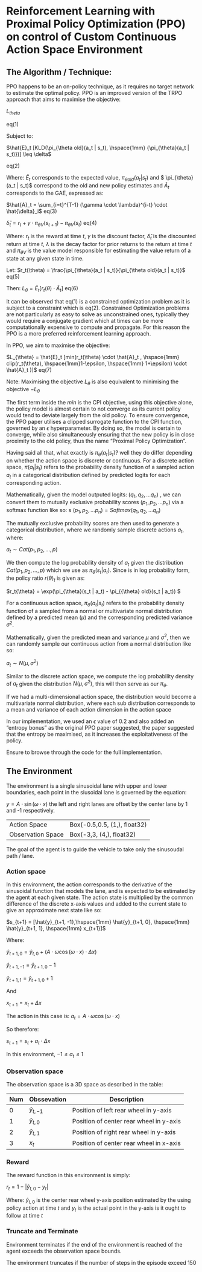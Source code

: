 # Reinforcement Learning with Proximal Policy Optimization (PPO) on control of Custom Continuous Action Space Environment

## The Algorithm / Technique:

 PPO happens to be an on-policy technique, as it requires no target network to estimate the optimal policy. PPO is an improved version of the TRPO approach that aims to maximise the objective:
 
$L_{theta}$ 

eq(1)

Subject to: 

$\hat{E}_t [KLD(\pi_{\theta old}(a_t | s_t), \hspace{1mm} {\pi_{\theta}(a_t | s_t)})] \leq \delta$  

eq(2)

Where: 
$\hat{E}_t$ corresponds to the expected value, $\pi_{\theta old}(a_t | s_t)$ and $ \pi_{\theta}(a_t | s_t)$ correspond to the old and new policy estimates and $\hat{A}_t$ corresponds to the GAE, expressed as:

$\hat{A}_t = \sum_{i=t}^{T-1} (\gamma \cdot \lambda)^{i-t} \cdot \hat{\delta}_i$  eq(3)

$\hat{\delta}_t = r_t + \gamma \cdot \pi_{\theta V}(s_{t+1}) - \pi_{\theta V}(s_t)$  eq(4)

Where: 
$r_t$ is the reward at time $t$, $\gamma$ is the discount factor, $\hat{\delta}_t$ is the discounted return at time $t$, $\lambda$ is the decay factor for prior returns to the return at time $t$ and $\pi_{\theta V}$ is the value model responsible for estimating the value return of a state at any given state in time.


Let: 
$r_t(\theta) = \frac{\pi_{\theta}(a_t | s_t)}{\pi_{\theta old}(a_t | s_t)}$  eq(5)

Then:
$L_{\theta} = \hat{E}_t [r_t(\theta)  \cdot \hat{A}_t]$  eq(6)


It can be observed that eq(1) is a constrained optimization problem as it is subject to a constraint which is eq(2). Constrained Optimization problems are not particularly as easy to solve as unconstrained ones, typically they would require a conjugate gradient which at times can be more computationally expensive to compute and propagate. For this reason the PPO is a more preferred reinforcement learning approach.

In PPO, we aim to maximise the objective:

$L_{\theta} = \hat{E}_t [min(r_t(\theta) \cdot \hat{A}_t , \hspace{1mm} clip(r_t(\theta), \hspace{1mm}1-\epsilon, \hspace{1mm} 1+\epsilon) \cdot \hat{A}_t )]$  eq(7)

Note:
Maximising the objective $L_{\theta}$ is also equivalent to minimising the objective $-L_{\theta}$

The first term inside the $min$ is the CPI objective, using this objective alone, the policy model is almost certain to not converge as its current policy would tend to deviate largely from the old policy. To ensure convergence, the PPO paper utilises a clipped surrogate function to the CPI function, governed by an $\epsilon$ hyperparameter. By doing so, the model is certain to converge, while also simultaneously ensuring that the new policy is in close proximity to the old policy, thus the name “Proximal Policy Optimization”.

Having said all that, what exactly is $\pi_{\theta}(a_t | s_t)$? well they do differ depending on whether the action space is discrete or continuous. For a discrete action space, $\pi(a_t | s_t)$ refers to the probability density function of a sampled action $a_t$ in a categorical distribution defined by predicted logits for each corresponding action. 

Mathematically, given the model outputed logits: $(q_1, q_2, \ldots q_n)$ , we can convert them to mutually exclusive probability scores $(p_1, p_2, \ldots p_n)$ via a softmax function like so:
s
$(p_1, p_2, \ldots p_n) = Softmax(q_1, q_2, \ldots q_n)$

The mutually exclusive probability scores are then used to generate a categorical distribution, where we randomly sample discrete actions $a_t$, where: 

$a_t \sim Cat(p_1, p_2, \ldots, p)$

We then compute the log probability density of $a_t$ given the distribution $Cat(p_1, p_2, \ldots, p)$ which we use as $\pi_{\theta}(s_t | a_t)$. Since is in log probability form, the policy ratio $r(\theta)_t$ is given as:

$r_t{\theta} = \exp(\pi_{\theta}(s_t | a_t) - \pi_{{\theta} old}(s_t | a_t)) $ 

For a continuous action space, $\pi_{\theta}(a_t | s_t)$ refers to the probability density function of a sampled from a normal or multivariate normal distribution defined by a predicted mean ($\mu$) and the corresponding predicted variance $\sigma^2$.

Mathematically, given the predicted mean and variance $\mu$ and $\sigma^2$, then we can randomly sample our continuous action from a normal distribution like so:

$a_t \sim N(\mu, \sigma^2)$

Similar to the discrete action space, we compute the log probability density of $a_t$ given the distribution $N(\mu, \sigma^2)$, this will then serve as our $\pi_{\theta}$.

If we had a multi-dimensional action space, the distribution would become a multivariate normal distribution, where each sub distribution corresponds to a mean and variance of each action dimension in the action space
 
In our implementation, we used an $\epsilon$ value of $0.2$ and also added an “entropy bonus” as the original PPO paper suggested, the paper suggested that the entropy be maximised, as it increases the exploitativeness of the policy.

Ensure to browse through the code for the full implementation.


## The Environment

The environment is a single sinusoidal lane with upper and lower boundaries, each point in the siusoidal lane is governed by the equation:

$y = A \cdot \sin(\omega \cdot x)$
the left and right lanes are offset by the center lane by 1 and -1 respectively.

|   |   |
|----------|----------|
| Action Space     | Box(-0.5,0.5, (1,), float32)|
| Observation Space| Box(-3,3, (4,), float32)    |

The goal of the agent is to guide the vehicle to take only the sinusoudal path / lane.

### Action space

In this environment, the action corresponds to the derivative of the sinusoidal function that models the lane, and is expected to be estimated by the agent at each given state. The action state is multiplied by the common difference of the discrete x-axis values and added to the current state to give an approximate next state like so:

$s_{t+1} = [\hat{y}_{t+1, -1},\hspace{1mm} \hat{y}_{t+1, 0}, \hspace{1mm} \hat{y}_{t+1, 1}, \hspace{1mm} x_{t+1}]$

Where:

$\hat{y}_{t+1, 0} = \hat{y}_{t, 0} + (A \cdot \omega \cos(\omega \cdot x) \cdot \Delta{x})$

$\hat{y}_{t+1, -1} = \hat{y}_{t+1, 0} - 1$

$\hat{y}_{t+1, 1} = \hat{y}_{t+1, 0} + 1$

And

$x_{t+1} = x_t + \Delta{x}$

The action in this case is: 
$a_t = A \cdot \omega \cos(\omega \cdot x)$

So therefore:

$s_{t+1} = s_t + a_t \cdot \Delta{x}$

In this environment, $-1 \leq a_t \leq 1$


### Observation space

The observation space is a 3D space as described in the table:

|Num   |Obssevation   |Description   |
|--------|--------|--------|
|0       |$\hat{y}_{t, -1}$| Position of left rear wheel in y-axis
|1       |$\hat{y}_{t, 0}$| Position of center rear wheel in y-axis
|2       |$\hat{y}_{t, 1}$| Position of right rear wheel in y-axis
|3       |$x_t$| Position of center rear wheel in x-axis


### Reward

The reward function in this environment is simply: 

$r_t = 1 - |\hat{y}_{t, 0} - y_{t}|$

Where:
$\hat{y}_{t, 0}$ is the center rear wheel y-axis position estimated by the using policy action at time $t$ and $y_t$ is the actual point in the y-axis is it ought to follow at time $t$ 


### Truncate and Terminate

Environment terminates if the end of the environment is reached of the agent exceeds the observation space bounds.

The environment truncates if the number of steps in the episode exceed 150
